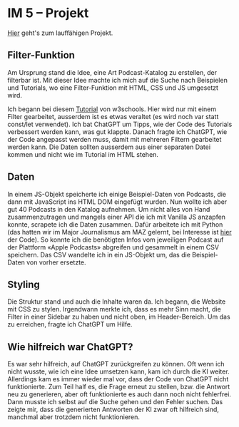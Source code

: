 # IM 5 – Projekt
[Hier](https://734301-6.web.fhgr.ch) geht's zum lauffähigen Projekt.

## Filter-Funktion
Am Ursprung stand die Idee, eine Art Podcast-Katalog zu erstellen, der filterbar ist. Mit dieser Idee machte ich mich auf die Suche nach Beispielen und Tutorials, wo eine Filter-Funktion mit HTML, CSS und JS umgesetzt wird.

Ich begann bei diesem [Tutorial](https://www.w3schools.com/howto/howto_js_portfolio_filter.asp) von w3schools. Hier wird nur mit einem Filter gearbeitet, ausserdem ist es etwas veraltet (es wird noch var statt const/let verwendet). Ich bat ChatGPT um Tipps, wie der Code des Tutorials verbessert werden kann, was gut klappte. Danach fragte ich ChatGPT, wie der Code angepasst werden muss, damit mit mehreren Filtern gearbeitet werden kann. Die Daten sollten ausserdem aus einer separaten Datei kommen und nicht wie im Tutorial im HTML stehen.

## Daten
In einem JS-Objekt speicherte ich einige Beispiel-Daten von Podcasts, die dann mit JavaScript ins HTML DOM eingefügt wurden. Nun wollte ich aber gut 40 Podcasts in den Katalog aufnehmen. Um nicht alles von Hand zusammenzutragen und mangels einer API die ich mit Vanilla JS anzapfen konnte, scrapete ich die Daten zusammen. Dafür arbeitete ich mit Python (das hatten wir im Major Journalismus am MAZ gelernt, bei Interesse ist [hier](https://colab.research.google.com/drive/1GiMv2KsH_W7wLcBsuWBXzLC3vSgeid9h?usp=sharing) der Code). So konnte ich die benötigten Infos vom jeweiligen Podcast auf der Plattform «Apple Podcasts» abgreifen und gesammelt in einem CSV speichern. Das CSV wandelte ich in ein JS-Objekt um, das die Beispiel-Daten von vorher ersetzte.

## Styling
Die Struktur stand und auch die Inhalte waren da. Ich begann, die Website mit CSS zu stylen. Irgendwann merkte ich, dass es mehr Sinn macht, die Filter in einer Sidebar zu haben und nicht oben, im Header-Bereich. Um das zu erreichen, fragte ich ChatGPT um Hilfe.

## Wie hilfreich war ChatGPT?
Es war sehr hilfreich, auf ChatGPT zurückgreifen zu können. Oft wenn ich nicht wusste, wie ich eine Idee umsetzen kann, kam ich durch die KI weiter. Allerdings kam es immer wieder mal vor, dass der Code von ChatGPT nicht funktionierte. Zum Teil half es, die Frage erneut zu stellen, bzw. die Antwort neu zu generieren, aber oft funktionierte es auch dann noch nicht fehlerfrei. Dann musste ich selbst auf die Suche gehen und den Fehler suchen. Das zeigte mir, dass die generierten Antworten der KI zwar oft hilfreich sind, manchmal aber trotzdem nicht funktionieren.